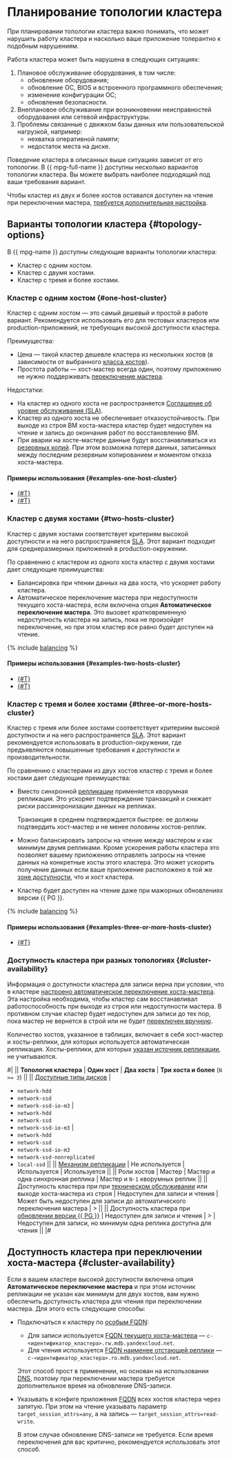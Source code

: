 # Планирование топологии кластера

При планировании топологии кластера важно понимать, что может нарушить работу кластера и насколько ваше приложение толерантно к подобным нарушениям.

Работа кластера может быть нарушена в следующих ситуациях:

1. Плановое обслуживание оборудования, в том числе:
   * обновление оборудования;
   * обновление ОС, BIOS и встроенного программного обеспечения;
   * изменение конфигурации ОС;
   * обновления безопасности.
1. Внеплановое обслуживание при возникновении неисправностей оборудования или сетевой инфраструктуры.
1. Проблемы связанные с движком базы данных или пользовательской нагрузкой, например:
   * нехватка оперативной памяти;
   * недостаток места на диске.

Поведение кластера в описанных выше ситуациях зависит от его топологии. В {{ mpg-full-name }} доступны несколько вариантов топологии кластера. Вы можете выбрать наиболее подходящий под ваши требования вариант.

Чтобы кластер из двух и более хостов оставался доступен на чтение при переключении мастера, [требуется дополнительная настройка](#cluster-availability).

## Варианты топологии кластера {#topology-options}

В {{ mpg-name }} доступны следующие варианты топологии кластера:

* Кластер с одним хостом.
* Кластер с двумя хостами.
* Кластер с тремя и более хостами.

### Кластер с одним хостом {#one-host-cluster}

Кластер с одним хостом — это самый дешевый и простой в работе вариант. Рекомендуется использовать его для тестовых кластеров или production-приложений, не требующих высокой доступности кластера.

Преимущества:

* Цена — такой кластер дешевле кластера из нескольких хостов (в зависимости от выбранного [класса хостов](./instance-types.md)).
* Простота работы — хост-мастер всегда один, поэтому приложению не нужно поддерживать [переключение мастера](../operations/connect.md#automatic-master-host-selection).

Недостатки:

* На кластер из одного хоста не распространяется [Соглашение об уровне обслуживания (SLA)](https://yandex.ru/legal/cloud_sla_mdb/).
* Кластер из одного хоста не обеспечивает отказоустойчивость. При выходе из строя ВМ хоста-мастера кластер будет недоступен на чтение и запись до окончания работ по восстановлению ВМ.
* При аварии на хосте-мастере данные будут восстанавливаться из [резервных копий](backup.md). При этом возможна потеря данных, записанных между последним резервным копированием и моментом отказа хоста-мастера.

#### Примеры использования {#examples-one-host-cluster}

* [{#T}](../tutorials/data-recording.md)
* [{#T}](../tutorials/datalens.md)

### Кластер с двумя хостами {#two-hosts-cluster}

Кластер с двумя хостами соответствует критериям высокой доступности и на него распространяется [SLA](https://yandex.ru/legal/cloud_sla_mdb/). Этот вариант подходит для среднеразмерных приложений в production-окружении.

По сравнению с кластером из одного хоста кластер с двумя хостами дает следующие преимущества:

* Балансировка при чтении данных на два хоста, что ускоряет работу кластера.
* Автоматическое переключение мастера при недоступности текущего хоста-мастера, если включена опция **Автоматическое переключение мастера**. Это вызовет кратковременную недоступность кластера на запись, пока не произойдет переключение, но при этом кластер все равно будет доступен на чтение.

{% include [balancing](../../_includes/mdb/mpg/note-warn-balancing.md) %}

#### Примеры использования {#examples-two-hosts-cluster}

* [{#T}](../tutorials/data-migration.md)
* [{#T}](../tutorials/fault-tolerance.md)

### Кластер с тремя и более хостами {#three-or-more-hosts-cluster} 

Кластер с тремя или более хостами соответствует критериям высокой доступности и на него распространяется [SLA](https://yandex.ru/legal/cloud_sla_mdb/). Этот вариант рекомендуется использовать в production-окружении, где предъявляются повышенные требования к доступности и производительности.

По сравнению с кластерами из двух хостов кластер с тремя и более хостами дает следующие преимущества:

* Вместо синхронной [репликации](replication.md) применяется кворумная репликация. Это ускоряет подтверждение транзакций и снижает риски рассинхронизации данных на репликах.

    Транзакция в среднем подтверждается быстрее: ее должны подтвердить хост-мастер и не менее половины хостов-реплик.

* Можно балансировать запросы на чтение между мастером и как минимум двумя репликами. Кроме ускорения работы кластера это позволяет вашему приложению отправлять запросы на чтение данных на конкретные хосты этого кластера. Это может ускорить получение данных если ваше приложение расположено в той же [зоне доступности](../../overview/concepts/geo-scope.md), что и хост кластера.
* Кластер будет доступен на чтение даже при мажорных обновлениях версии {{ PG }}.

{% include [balancing](../../_includes/mdb/mpg/note-warn-balancing.md) %}

#### Примеры использования {#examples-three-or-more-hosts-cluster}

* [{#T}](../tutorials/1c-postgresql.md)

### Доступность кластера при разных топологиях {#cluster-availability}

Информация о доступности кластера для записи верна при условии, что в кластере [настроено автоматическое переключение хоста-мастера](../operations/update.md#change-additional-settings). Эта настройка необходима, чтобы кластер сам восстанавливал работоспособность при выходе из строя или недоступности мастера. В противном случае кластер будет недоступен для записи до тех пор, пока мастер не вернется в строй или не будет [переключен вручную](../operations/update.md#start-manual-failover).

Количество хостов, указанное в таблицах, включает в себя хост-мастер и хосты-реплики, для которых используется автоматическая репликация. Хосты-реплики, для которых [указан источник репликации](./replication.md#replication-manual), не учитываются.

#|
|| **Топология кластера** | **Один хост** | **Два хоста** | **Три хоста и более** (`N >= 3`) ||
|| [Доступные типы дисков](./storage.md)
|
* `network-hdd`
* `network-ssd`
* `network-ssd-io-m3`
|
* `network-hdd`
* `network-ssd`
* `network-ssd-io-m3`
|
* `network-hdd`
* `network-ssd`
* `network-ssd-io-m3`
* `network-ssd-nonreplicated`
* `local-ssd` ||
|| [Механизм репликации](./replication.md) | Не используется | Используется | Используется ||
|| Роли хостов
|
Мастер
|
Мастер и одна синхронная реплика
|
Мастер и `N-1` кворумных реплик
||
|| Доступность кластера при при [техническом обслуживании](./maintenance.md) или выходе хоста-мастера из строя
| Недоступен для записи и чтения
| Может быть недоступен для записи до автоматического переключения мастера
| > ||
|| Доступность кластера при [обновлении версии {{ PG }}](../operations/cluster-version-update.md)
| Недоступен для записи и чтения | >
| Недоступен для записи, но минимум одна реплика доступна для чтения
||
|#

## Доступность кластера при переключении хоста-мастера {#cluster-availability}

Если в вашем кластере высокой доступности включена опция **Автоматическое переключение мастера** и при этом источник репликации не указан как минимум для двух хостов, вам нужно обеспечить доступность кластера для чтения при переключении мастера. Для этого есть следующие способы:

* Подключаться к кластеру по [особым FQDN](../operations/connect.md#special-fqdns):

   * Для записи используется [FQDN текущего хоста-мастера](../operations/connect.md#fqdn-master) — `c-<идентификатор_кластера>.rw.mdb.yandexcloud.net`.
   * Для чтения используется [FQDN наименее отстающей реплики](../operations/connect.md#fqdn-replica) — `c-<идентификатор_кластера>.ro.mdb.yandexcloud.net`.

   Этот способ прост в применении, но основан на использовании [DNS](../../glossary/dns.md), поэтому при переключении мастера требуется дополнительное время на обновление DNS-записи.

* Указывать в конфиге приложения [FQDN](../operations/connect.md#fqdn) всех хостов кластера через запятую. При этом на чтение указывать параметр `target_session_attrs=any`, а на запись — `target_session_attrs=read-write`.

   В этом случае обновление DNS-записи не требуется. Если время переключения для вас критично, рекомендуется использовать этот способ.
